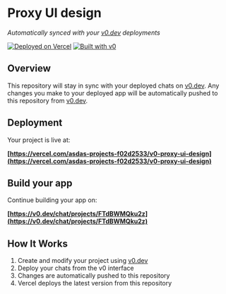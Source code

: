 # Proxy UI design

*Automatically synced with your [v0.dev](https://v0.dev) deployments*

[![Deployed on Vercel](https://img.shields.io/badge/Deployed%20on-Vercel-black?style=for-the-badge&logo=vercel)](https://vercel.com/asdas-projects-f02d2533/v0-proxy-ui-design)
[![Built with v0](https://img.shields.io/badge/Built%20with-v0.dev-black?style=for-the-badge)](https://v0.dev/chat/projects/FTdBWMQku2z)

## Overview

This repository will stay in sync with your deployed chats on [v0.dev](https://v0.dev).
Any changes you make to your deployed app will be automatically pushed to this repository from [v0.dev](https://v0.dev).

## Deployment

Your project is live at:

**[https://vercel.com/asdas-projects-f02d2533/v0-proxy-ui-design](https://vercel.com/asdas-projects-f02d2533/v0-proxy-ui-design)**

## Build your app

Continue building your app on:

**[https://v0.dev/chat/projects/FTdBWMQku2z](https://v0.dev/chat/projects/FTdBWMQku2z)**

## How It Works

1. Create and modify your project using [v0.dev](https://v0.dev)
2. Deploy your chats from the v0 interface
3. Changes are automatically pushed to this repository
4. Vercel deploys the latest version from this repository

